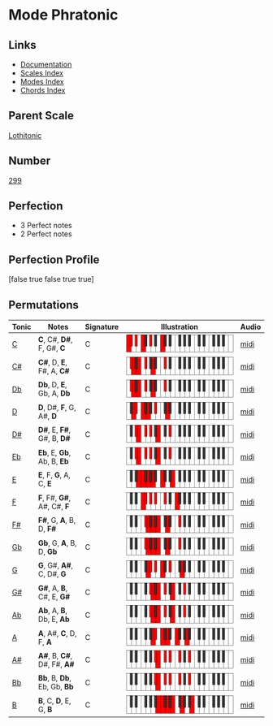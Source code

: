 # Mode Phratonic

## Links

- [Documentation](index.md)
- [Scales Index](Scales.md)
- [Modes Index](Modes.md)
- [Chords Index](Chords.md)

## Parent Scale

[Lothitonic](ScaleLothitonic.md)

## Number

[299](https://ianring.com/musictheory/scales/299)

## Perfection

- 3 Perfect notes
- 2 Perfect notes

## Perfection Profile

[false true false true true]

## Permutations

| Tonic | Notes | Signature | Illustration | Audio |
|-------|-------|-----------|--------------|-------|
| [C](ModeCNaturalPhratonic.md) | **C**, C#, **D#**, F, G#, **C** | C | ![CNaturalPhratonic](ModeCNaturalPhratonic.png) | [midi](https://github.com/edipermadi/music/blob/main/docs/ModeCNaturalPhratonic.mid?raw=true) |
| [C#](ModeCSharpPhratonic.md) | **C#**, D, **E**, F#, A, **C#** | C | ![CSharpPhratonic](ModeCSharpPhratonic.png) | [midi](https://github.com/edipermadi/music/blob/main/docs/ModeCSharpPhratonic.mid?raw=true) |
| [Db](ModeDFlatPhratonic.md) | **Db**, D, **E**, Gb, A, **Db** | C | ![DFlatPhratonic](ModeDFlatPhratonic.png) | [midi](https://github.com/edipermadi/music/blob/main/docs/ModeDFlatPhratonic.mid?raw=true) |
| [D](ModeDNaturalPhratonic.md) | **D**, D#, **F**, G, A#, **D** | C | ![DNaturalPhratonic](ModeDNaturalPhratonic.png) | [midi](https://github.com/edipermadi/music/blob/main/docs/ModeDNaturalPhratonic.mid?raw=true) |
| [D#](ModeDSharpPhratonic.md) | **D#**, E, **F#**, G#, B, **D#** | C | ![DSharpPhratonic](ModeDSharpPhratonic.png) | [midi](https://github.com/edipermadi/music/blob/main/docs/ModeDSharpPhratonic.mid?raw=true) |
| [Eb](ModeEFlatPhratonic.md) | **Eb**, E, **Gb**, Ab, B, **Eb** | C | ![EFlatPhratonic](ModeEFlatPhratonic.png) | [midi](https://github.com/edipermadi/music/blob/main/docs/ModeEFlatPhratonic.mid?raw=true) |
| [E](ModeENaturalPhratonic.md) | **E**, F, **G**, A, C, **E** | C | ![ENaturalPhratonic](ModeENaturalPhratonic.png) | [midi](https://github.com/edipermadi/music/blob/main/docs/ModeENaturalPhratonic.mid?raw=true) |
| [F](ModeFNaturalPhratonic.md) | **F**, F#, **G#**, A#, C#, **F** | C | ![FNaturalPhratonic](ModeFNaturalPhratonic.png) | [midi](https://github.com/edipermadi/music/blob/main/docs/ModeFNaturalPhratonic.mid?raw=true) |
| [F#](ModeFSharpPhratonic.md) | **F#**, G, **A**, B, D, **F#** | C | ![FSharpPhratonic](ModeFSharpPhratonic.png) | [midi](https://github.com/edipermadi/music/blob/main/docs/ModeFSharpPhratonic.mid?raw=true) |
| [Gb](ModeGFlatPhratonic.md) | **Gb**, G, **A**, B, D, **Gb** | C | ![GFlatPhratonic](ModeGFlatPhratonic.png) | [midi](https://github.com/edipermadi/music/blob/main/docs/ModeGFlatPhratonic.mid?raw=true) |
| [G](ModeGNaturalPhratonic.md) | **G**, G#, **A#**, C, D#, **G** | C | ![GNaturalPhratonic](ModeGNaturalPhratonic.png) | [midi](https://github.com/edipermadi/music/blob/main/docs/ModeGNaturalPhratonic.mid?raw=true) |
| [G#](ModeGSharpPhratonic.md) | **G#**, A, **B**, C#, E, **G#** | C | ![GSharpPhratonic](ModeGSharpPhratonic.png) | [midi](https://github.com/edipermadi/music/blob/main/docs/ModeGSharpPhratonic.mid?raw=true) |
| [Ab](ModeAFlatPhratonic.md) | **Ab**, A, **B**, Db, E, **Ab** | C | ![AFlatPhratonic](ModeAFlatPhratonic.png) | [midi](https://github.com/edipermadi/music/blob/main/docs/ModeAFlatPhratonic.mid?raw=true) |
| [A](ModeANaturalPhratonic.md) | **A**, A#, **C**, D, F, **A** | C | ![ANaturalPhratonic](ModeANaturalPhratonic.png) | [midi](https://github.com/edipermadi/music/blob/main/docs/ModeANaturalPhratonic.mid?raw=true) |
| [A#](ModeASharpPhratonic.md) | **A#**, B, **C#**, D#, F#, **A#** | C | ![ASharpPhratonic](ModeASharpPhratonic.png) | [midi](https://github.com/edipermadi/music/blob/main/docs/ModeASharpPhratonic.mid?raw=true) |
| [Bb](ModeBFlatPhratonic.md) | **Bb**, B, **Db**, Eb, Gb, **Bb** | C | ![BFlatPhratonic](ModeBFlatPhratonic.png) | [midi](https://github.com/edipermadi/music/blob/main/docs/ModeBFlatPhratonic.mid?raw=true) |
| [B](ModeBNaturalPhratonic.md) | **B**, C, **D**, E, G, **B** | C | ![BNaturalPhratonic](ModeBNaturalPhratonic.png) | [midi](https://github.com/edipermadi/music/blob/main/docs/ModeBNaturalPhratonic.mid?raw=true) |
